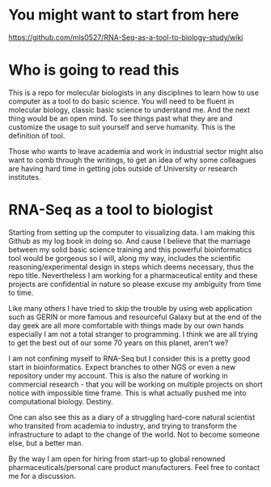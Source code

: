 # You might want to start from here

https://github.com/mls0527/RNA-Seq-as-a-tool-to-biology-study/wiki

# Who is going to read this

This is a repo for molecular biologists in any disciplines to learn how to use computer as a tool to do basic science. You will need to be fluent in molecular biology, classic basic science to understand me. And the next thing would be an open mind. To see things past what they are and customize the usage to suit yourself and serve humanity. This is the definition of tool.

Those who wants to leave academia and work in industrial sector might also want to comb through the writings, to get an idea of why some colleagues are having hard time in getting jobs outside of University or research institutes.  

# RNA-Seq as a tool to biologist

Starting from setting up the computer to visualizing data. I am making this Github as my log book in doing so. And cause I believe that the marriage between my solid basic science training and this powerful bioinformatics tool would be gorgeous so I will, along my way, includes the scientific reasoning/experimental design in steps which deems necessary, thus the repo title. Nevertheless I am working for a pharmaceutical entity and these projects are confidential in nature so please excuse my ambiguity from time to time.

Like many others I have tried to skip the trouble by using web application such as GERIN or more famous and resourceful Galaxy but at the end of the day geek are all more comfortable with things made by our own hands especially I am not a total stranger to programming. I think we are all trying to get the best out of our some 70 years on this planet, aren't we?

I am not confining myself to RNA-Seq but I consider this is a pretty good start in bioinformatics. Expect branches to other NGS or even a new repository under my account. This is also the nature of working in commercial research - that you will be working on multiple projects on short notice with impossible time frame. This is what actually pushed me into computational biology. Destiny. 

One can also see this as a diary of a struggling hard-core natural scientist who transited from academia to industry, and trying to transform the infrastructure to adapt to the change of the world. Not to become someone else, but a better man. 

By the way I am open for hiring from start-up to global renowned pharmaceuticals/personal care product manufacturers. Feel free to contact me for a discussion. 
